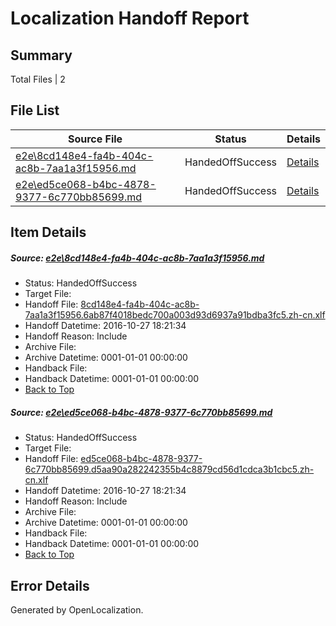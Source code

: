 # <a name='report-top'></a> Localization Handoff Report

## Summary
 Total Files | 2

## File List
 Source File | Status | Details 
 ----------- | ------ | ------- 
 [e2e\8cd148e4-fa4b-404c-ac8b-7aa1a3f15956.md](https://github.com/OpenLocalizationTestOrg/ol-test0/blob/9741a8499a9dc9a53e6c06984fa9b7d69719c8df/e2e/8cd148e4-fa4b-404c-ac8b-7aa1a3f15956.md) | HandedOffSuccess | [Details](#fbdf365983b1c205e52cab33034f4ecfdc9157ab3)
 [e2e\ed5ce068-b4bc-4878-9377-6c770bb85699.md](https://github.com/OpenLocalizationTestOrg/ol-test0/blob/9741a8499a9dc9a53e6c06984fa9b7d69719c8df/e2e/ed5ce068-b4bc-4878-9377-6c770bb85699.md) | HandedOffSuccess | [Details](#de57c1232112aa635cd130e89c6b5e7b9fe7c5484)

## Item Details
##### <a name='fbdf365983b1c205e52cab33034f4ecfdc9157ab3'></a> Source: [e2e\8cd148e4-fa4b-404c-ac8b-7aa1a3f15956.md](https://github.com/OpenLocalizationTestOrg/ol-test0/blob/9741a8499a9dc9a53e6c06984fa9b7d69719c8df/e2e/8cd148e4-fa4b-404c-ac8b-7aa1a3f15956.md)
* Status: HandedOffSuccess
* Target File: 
* Handoff File: [8cd148e4-fa4b-404c-ac8b-7aa1a3f15956.6ab87f4018bedc700a003d93d6937a91bdba3fc5.zh-cn.xlf](https://github.com/OpenLocalizationTestOrg/ol-test0-handoff/blob/26d4c78b39eb5e1948f8c4d6d06ea630e53023c2/ol-handoff/OpenLocalizationTestOrg/ol-test0-zhcn/shujia/high/8cd148e4-fa4b-404c-ac8b-7aa1a3f15956.6ab87f4018bedc700a003d93d6937a91bdba3fc5.zh-cn.xlf)
* Handoff Datetime: 2016-10-27 18:21:34
* Handoff Reason: Include
* Archive File: 
* Archive Datetime: 0001-01-01 00:00:00
* Handback File: 
* Handback Datetime: 0001-01-01 00:00:00
* [Back to Top](#report-top)

##### <a name='de57c1232112aa635cd130e89c6b5e7b9fe7c5484'></a> Source: [e2e\ed5ce068-b4bc-4878-9377-6c770bb85699.md](https://github.com/OpenLocalizationTestOrg/ol-test0/blob/9741a8499a9dc9a53e6c06984fa9b7d69719c8df/e2e/ed5ce068-b4bc-4878-9377-6c770bb85699.md)
* Status: HandedOffSuccess
* Target File: 
* Handoff File: [ed5ce068-b4bc-4878-9377-6c770bb85699.d5aa90a282242355b4c8879cd56d1cdca3b1cbc5.zh-cn.xlf](https://github.com/OpenLocalizationTestOrg/ol-test0-handoff/blob/26d4c78b39eb5e1948f8c4d6d06ea630e53023c2/ol-handoff/OpenLocalizationTestOrg/ol-test0-zhcn/shujia/high/ed5ce068-b4bc-4878-9377-6c770bb85699.d5aa90a282242355b4c8879cd56d1cdca3b1cbc5.zh-cn.xlf)
* Handoff Datetime: 2016-10-27 18:21:34
* Handoff Reason: Include
* Archive File: 
* Archive Datetime: 0001-01-01 00:00:00
* Handback File: 
* Handback Datetime: 0001-01-01 00:00:00
* [Back to Top](#report-top)


## Error Details

Generated by OpenLocalization.

